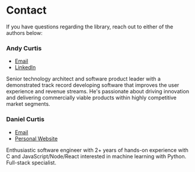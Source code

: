 # Contact

If you have questions regarding the library, reach out to either of the authors below:

### Andy Curtis 

- [Email](contactandyc@gmail.com)
- [LinkedIn](https://www.linkedin.com/in/andycurtis/)

Senior technology architect and software product leader with a demonstrated track record developing software that improves the user experience and revenue streams. He's passionate about driving innovation and delivering commercially viable products within highly competitive market segments.

### Daniel Curtis

- [Email](mailto:contactdcurtis@gmail.com)
- [Personal Website](https://curtiscodes.com)

Enthusiastic software engineer with 2+ years of hands-on experience with C and JavaScript/Node/React interested in machine learning with Python. Full-stack specialist.
